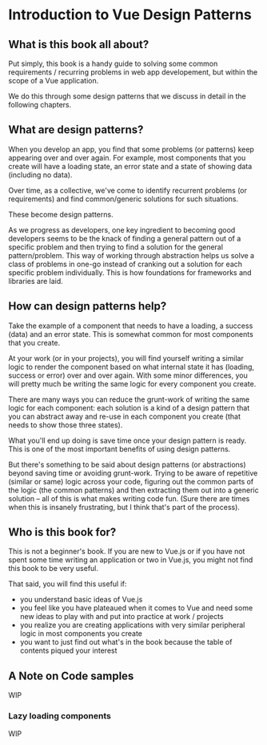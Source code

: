# Introduction to Vue Design Patterns

## What is this book all about?

Put simply, this book is a handy guide to solving some common requirements / recurring problems in web app developement, but within the scope of a Vue application.

We do this through some design patterns that we discuss in detail in the following chapters.

## What are design patterns?

When you develop an app, you find that some problems (or patterns) keep appearing over and over again. For example, most components that you create will have a loading state, an error state and a state of showing data (including no data).

Over time, as a collective, we've come to identify recurrent problems (or requirements) and find common/generic solutions for such situations.

These become design patterns.

As we progress as developers, one key ingredient to becoming good developers seems to be the knack of finding a general pattern out of a specific problem and then trying to find a solution for the general pattern/problem. This way of working through abstraction helps us solve a class of problems in one-go instead of cranking out a solution for each specific problem individually. This is how foundations for frameworks and libraries are laid.

## How can design patterns help?

Take the example of a component that needs to have a loading, a success (data) and an error state. This is somewhat common for most components that you create.

At your work (or in your projects), you will find yourself writing a similar logic to render the component based on what internal state it has (loading, success or error) over and over again. With some minor differences, you will pretty much be writing the same logic for every component you create.

There are many ways you can reduce the grunt-work of writing the same logic for each component: each solution is a kind of a design pattern that you can abstract away and re-use in each component you create (that needs to show those three states). 

What you'll end up doing is save time once your design pattern is ready. This is one of the most important benefits of using design patterns.

But there's something to be said about design patterns (or abstractions) beyond saving time or avoiding grunt-work. Trying to be aware of repetitive (similar or same) logic across your code, figuring out the common parts of the logic (the common patterns) and then extracting them out into a generic solution – all of this is what makes writing code fun. (Sure there are times when this is insanely frustrating, but I think that's part of the process).

## Who is this book for?

This is not a beginner's book. If you are new to Vue.js or if you have not spent some time writing an application or two in Vue.js, you might not find this book to be very useful. 

That said, you will find this useful if:
- you understand basic ideas of Vue.js
- you feel like you have plateaued when it comes to Vue and need some new ideas to play with and put into practice at work / projects
- you realize you are creating applications with very similar peripheral logic in most components you create
- you want to just find out what's in the book because the table of contents piqued your interest

## A Note on Code samples

WIP 

### Lazy loading components

WIP